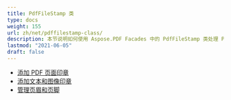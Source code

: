 ```yaml
---
title: PdfFileStamp 类
type: docs
weight: 155
url: zh/net/pdffilestamp-class/
description: 本节说明如何使用 Aspose.PDF Facades 中的 PdfFileStamp 类处理 PDF。
lastmod: "2021-06-05"
draft: false
---
```


- [添加 PDF 页面印章](/pdf/net/add-pdf-page-stamp/)
- [添加文本和图像印章](/pdf/net/add-text-and-image-stamp/)
- [管理页眉和页脚](/pdf/net/manage-header-and-footer/)